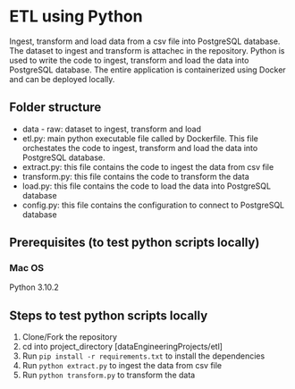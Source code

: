 # ETL using Python
Ingest, transform and load data from a csv file into PostgreSQL database. The dataset to ingest and transform is attachec in the repository. Python is used to write the code to ingest, transform and load the data into PostgreSQL database. The entire application is containerized using Docker and can be deployed locally.

## Folder structure
+ data - raw: dataset to ingest, transform and load
+ etl.py: main python executable file called by Dockerfile. This file orchestates the code to ingest, transform and load the data into PostgreSQL database.
+ extract.py: this file contains the code to ingest the data from csv file
+ transform.py: this file contains the code to transform the data
+ load.py: this file contains the code to load the data into PostgreSQL database
+ config.py: this file contains the configuration to connect to PostgreSQL database

## Prerequisites (to test python scripts locally)
### Mac OS
Python 3.10.2

## Steps to test python scripts locally
1. Clone/Fork the repository
2. cd into project_directory [dataEngineeringProjects/etl]
3. Run `pip install -r requirements.txt` to install the dependencies
4. Run `python extract.py` to ingest the data from csv file
5. Run `python transform.py` to transform the data